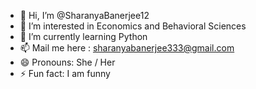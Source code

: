 - 👋 Hi, I’m @SharanyaBanerjee12
- 👀 I’m interested in Economics and Behavioral Sciences
- 🌱 I’m currently learning Python
- 📫 Mail me here : sharanyabanerjee333@gmail.com
- 😄 Pronouns: She / Her
- ⚡ Fun fact: I am funny 

<!---
SharanyaBanerjee12/SharanyaBanerjee12 is a ✨ special ✨ repository because its `README.md` (this file) appears on your GitHub profile.
You can click the Preview link to take a look at your changes.
--->
